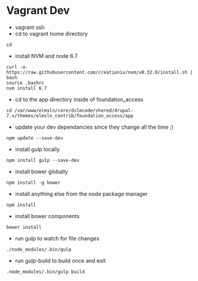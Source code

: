 # Vagrant Dev

- vagrant ssh
- cd to vagrant home directory
``` 
cd
```
- install NVM and node 6.7
```
curl -o- https://raw.githubusercontent.com/creationix/nvm/v0.32.0/install.sh | bash
source .bashrc
nvm install 6.7
```
- cd to the app directory inside of foundation_access
```
cd /var/www/elmsln/core/dslmcode/shared/drupal-7.x/themes/elmsln_contrib/foundation_access/app
```
- update your dev dependancies since they change all the time ;)
```
npm update --save-dev
```
- install gulp locally
```
npm install gulp --save-dev
```
- install bower globally
```
npm install -g bower
```
- install anything else from the node package manager
```
npm install
```
- install bower components
```
bower install
```
- run gulp to watch for file changes
```
./node_modules/.bin/gulp
```
- run gulp-build to build once and exit
```
.node_modules/.bin/gulp build
```
